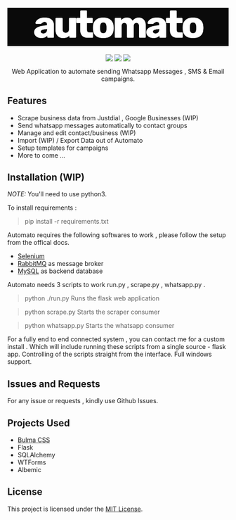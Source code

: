 
<p align="center">
<img align="center" src="./assets/logo.png">
   <br><br>
<img align="center" src="https://img.shields.io/badge/WORK%20-IN%20PROGRESS-yellow.svg"/>
<img align="center" src="https://img.shields.io/badge/License-MIT-blue.svg"/>
<img align="center" src="https://img.shields.io/badge/Python-3-lightgrey.svg" /> 
<br>
</p>

<p align="center">Web Application to automate sending Whatsapp Messages , SMS &amp; Email campaigns.</p>

## Features

 * Scrape business data from Justdial , Google Businesses (WIP)
 * Send whatsapp messages automatically to contact groups
 * Manage and edit contact/business (WIP)
 * Import (WIP) / Export Data out of Automato
 * Setup templates for campaigns
 * More to come ...

## Installation (WIP)


*NOTE:* You'll need to use python3. 

To install requirements :

> pip install -r requirements.txt

Automato requires the following softwares to work  , please follow the setup from the offical docs.

* [Selenium](https://www.seleniumhq.org/)
* [RabbitMQ](https://www.rabbitmq.com/#getstarted) as message broker
* [MySQL](https://www.mysql.com/downloads/) as backend database 

Automato needs 3 scripts to work  run.py  ,  scrape.py , whatsapp.py .

> python ./run.py
Runs the flask web application 

>python scrape.py 
Starts the scraper consumer

>python whatsapp.py 
Starts the whatsapp consumer

For a fully end to end connected system , you can contact me for a custom install . Which will include running these scripts from a single source - flask app. Controlling of the scripts straight from the interface. Full windows support.

## Issues and Requests
For any issue or requests , kindly use Github Issues.

## Projects Used
* [Bulma CSS](http://getskeleton.com)
* Flask
* SQLAlchemy
* WTForms
* Albemic

## License
This project is licensed under the [MIT License](./LICENSE).